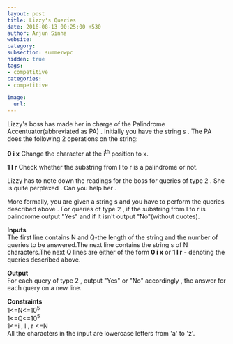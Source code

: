```yaml
---
layout: post
title: Lizzy's Queries
date: 2016-08-13 00:25:00 +530
author: Arjun Sinha
website:
category:
subsection: summerwpc
hidden: true
tags:
- competitive
categories:
- competitive

image:
  url: 
---
```

Lizzy's boss has made her in charge of the Palindrome Accentuator(abbreviated as PA) . Initially you have the string s . The PA does the following 2 operations on the string:  

**0 i x**  Change the character at the i<sup>th</sup> position to x.    

**1 l r**  Check whether the substring from l to r is a palindrome or not.  

Lizzy has to note down the readings for the boss for queries of type 2 . She is quite perplexed . Can you help her . 

More formally, you are given a string s and you have to perform the queries described above . For queries of type 2 , if the substring from l to r is palindrome output "Yes" and if it isn't output "No"(without quotes).  

**Inputs**  
The first line contains N and Q-the length of the string and the number of queries to be answered.The next line contains the string s of N characters.The next Q lines are either of the form **0 i x** or **1 l r** - denoting the queries described above.  

**Output**  
For each query of type 2 , output "Yes" or "No" accordingly , the answer for each query on a new line.  

**Constraints**    
1<=N<=10<sup>5</sup>  
1<=Q<=10<sup>5</sup>  
1<=i , l , r <=N    
All the characters in the input are lowercase letters from 'a' to 'z'.
